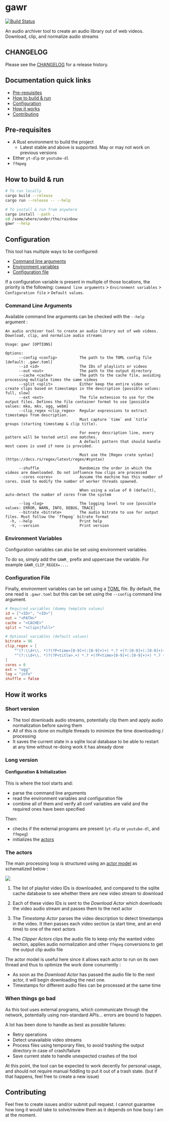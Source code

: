 # gawr

[![Build Status](https://github.com/nicomem/gawr/actions/workflows/ci.yml/badge.svg)](https://github.com/nicomem/gawr/actions/workflows/ci.yml)

An audio archiver tool to create an audio library out of web videos. Download, clip, and normalize audio streams

## CHANGELOG

Please see the [CHANGELOG](CHANGELOG.md) for a release history.

## Documentation quick links

* [Pre-requisites](#pre-requisites)
* [How to build & run](#how-to-build--run)
* [Configuration](#configuration)
* [How it works](#how-it-works)
* [Contributing](#contributing)

## Pre-requisites

- A Rust environment to build the project
  - Latest stable and above is supported. May or may not work on previous versions
- Either `yt-dlp` or `youtube-dl`
- `ffmpeg`

## How to build & run

```bash
# To run locally
cargo build --release
cargo run --release -- --help

# To install & run from anywhere
cargo install --path .
cd /some/where/under/the/rainbow
gawr --help
```

## Configuration

This tool has multiple ways to be configured:

- [Command line arguments](#command-line-arguments)
- [Environment variables](#environment-variables)
- [Configuration file](#configuration-file)

If a configuration variable is present in multiple of those locations, the priority is the following: `Command line arguments` > `Environment variables` > `Configuration file` > `Default values`.

### Command Line Arguments

Available command line arguments can be checked with the `--help` argument :

```
An audio archiver tool to create an audio library out of web videos. Download, clip, and normalize audio streams

Usage: gawr [OPTIONS]

Options:
      --config <config>          The path to the TOML config file [default: .gawr.toml]
      --id <id>                  The IDs of playlists or videos
      --out <out>                The path to the output directory
      --cache <cache>            The path to the cache file, avoiding processing multiple times the same videos
      --split <split>            Either keep the entire video or create clips based on timestamps in the description [possible values: full, slow]
      --ext <ext>                The file extension to use for the output files. Defines the file container format to use [possible values: mka, mkv, ogg, webm]
      --clip_regex <clip_regex>  Regular expressions to extract timestamps from description.
                                 Must capture `time` and `title` groups (starting timestamp & clip title).
                                 
                                 For every description line, every pattern will be tested until one matches.
                                 A default pattern that should handle most cases is used if none is provided.
                                 
                                 Must use the [Regex crate syntax](https://docs.rs/regex/latest/regex/#syntax)
                                 
      --shuffle                  Randomize the order in which the videos are downloaded. Do not influence how clips are processed
      --cores <cores>            Assume the machine has this number of cores. Used to modify the number of worker threads spawned.
                                 
                                 When using a value of 0 (default), auto-detect the number of cores from the system
                                 
      --log <log>                The logging level to use [possible values: ERROR, WARN, INFO, DEBUG, TRACE]
      --bitrate <bitrate>        The audio bitrate to use for output files. Must follow the `ffmpeg` bitrate format
  -h, --help                     Print help
  -V, --version                  Print version
```

### Environment Variables

Configuration variables can also be set using environment variables.

To do so, simply add the `GAWR_` prefix and uppercase the variable.
For example `GAWR_CLIP_REGEX=...`.

### Configuration File

Finally, environment variables can be set using a [TOML](https://toml.io/) file.
By default, the one read is `.gawr.toml` but this can be set using the `--config` command line argument.

```toml
# Required variables (dummy template values)
id = ["<ID>", "<ID>"]
out = "<PATH>"
cache = "<CACHE>"
split = "<clips|full>"

# Optional variables (default values)
bitrate = 96
clip_regex = [
    "^(?:\\d+\\. *)?(?P<time>[0-9]+(:[0-9]+)+) *.? +(?:[0-9]+(:[0-9]+)+)? *.? +(?P<title>.+)$",
    "^(?:\\d+\\. *)?(?P<title>.+) *.? +(?P<time>[0-9]+(:[0-9]+)+) *.? +(?:[0-9]+(:[0-9]+)+)?$",
]
cores = 0
ext = "ogg"
log = "info"
shuffle = false
```

## How it works

### Short version

- The tool downloads audio streams, potentially clip them and apply audio normalization before saving them
- All of this is done on multiple threads to minimize the time downloading / processing
- It saves the current state in a sqlite local database to be able to restart at any time without re-doing work it has already done

### Long version

#### Configuration & Initialization

This is where the tool starts and:
- parse the command line arguments
- read the environment variables and configuration file
- combine all of them and verify all conf variables are valid and the required ones have been specified

Then:
- checks if the external programs are present (`yt-dlp` or `youtube-dl`, and `ffmpeg`)
- initializes the [actors](#the-actors)

### The actors

The main processing loop is structured using an [actor model](https://en.wikipedia.org/wiki/Actor_model) as schematized below :

![](./docs/actor-model.svg)

1. The list of playlist video IDs is downloaded, and compared to the sqlite cache database to see whether there are new video stream to download

2. Each of these video IDs is sent to the *Download Actor* which downloads the video audio stream and passes them to the next actor

3. The *Timestamp Actor* parses the video description to detect timestamps in the video. It then passes each video section (a start time, and an end time) to one of the next actors

4. The *Clipper Actors* clips the audio file to keep only the wanted video section, applies audio normalization and other `ffmpeg` conversions to get the output clip audio file

The actor model is useful here since it allows each actor to run on its own thread and thus to optimize the work done conurrently :

- As soon as the *Download Actor* has passed the audio file to the next actor, it will begin downloading the next one.
- Timestamps for different audio files can be processed at the same time

### When things go bad

As this tool uses external programs, which communicate through the network, potentially using non-standard APIs... errors are bound to happen.

A lot has been done to handle as best as possible failures:

- Retry operations
- Detect unavailable video streams
- Process files using temporary files, to avoid trashing the output directory in case of crash/failure
- Save current state to handle unexpected crashes of the tool

At this point, the tool can be expected to work decently for personal usage, and should not require manual fiddling to put it out of a trash state. (but if that happens, feel free to create a new issue)

## Contributing

Feel free to create issues and/or submit pull request. I cannot guarantee how long it would take to solve/review them as it depends on how busy I am at the moment.
